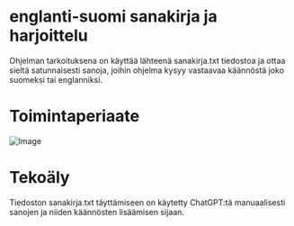 # englanti-suomi sanakirja ja harjoittelu
Ohjelman tarkoituksena on käyttää lähteenä sanakirja.txt tiedostoa ja ottaa sieltä satunnaisesti sanoja, joihin ohjelma kysyy vastaavaa käännöstä joko suomeksi tai englanniksi.
# Toimintaperiaate
![Image](https://github.com/user-attachments/assets/dbe97243-da40-44ec-b189-c3977afc792f)
# Tekoäly
Tiedoston sanakirja.txt täyttämiseen on käytetty ChatGPT:tä manuaalisesti sanojen ja niiden käännösten lisäämisen sijaan.

